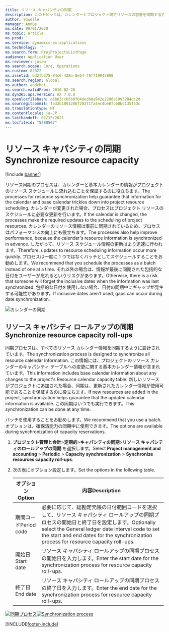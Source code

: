 ```yaml
---
title: リソース キャパシティの同期
description: このトピックは、カレンダーとプロジェクト間でリソースの容量を同期する方法に関する情報を提供します。
author: Yowelle
manager: AnnBe
ms.date: 09/01/2020
ms.topic: article
ms.prod: ''
ms.service: dynamics-ax-applications
ms.technology: ''
ms.search.form: ProjProjectsListPage
audience: Application User
ms.reviewer: josaw
ms.search.scope: Core, Operations
ms.custom: 82022
ms.assetid: bd2fb375-84c6-428a-8e54-f0f719045898
ms.search.region: Global
ms.author: andchoi
ms.search.validFrom: 2016-02-28
ms.dyn365.ops.version: AX 7.0.0
ms.openlocfilehash: e6b63ccb5b0f04dedb8a942e22d6e1993204dc20
ms.sourcegitcommit: fa32b1893286f20271fa4ec4be8fc68bd135f53c
ms.translationtype: HT
ms.contentlocale: ja-JP
ms.lasthandoff: 02/15/2021
ms.locfileid: "5288567"
---
```

# <a name="synchronize-resource-capacity"></a><span data-ttu-id="664e5-103">リソース キャパシティの同期</span><span class="sxs-lookup"><span data-stu-id="664e5-103">Synchronize resource capacity</span></span>

[!include [banner](../includes/banner.md)]

<span data-ttu-id="664e5-104">リソース同期のプロセスは、カレンダーと基本カレンダーの情報がプロジェクトのリソース スケジュールに流れ込むことを保証するのに役立ちます。</span><span class="sxs-lookup"><span data-stu-id="664e5-104">The processes for resource synchronization help guarantee that information for the calendar and base calendar trickles down into project resource scheduling.</span></span> <span data-ttu-id="664e5-105">カレンダーが変更された場合、プロセスはプロジェクト リソースのスケジュールに必要な更新を行います。</span><span class="sxs-lookup"><span data-stu-id="664e5-105">If the calendar is changed, the processes make the required updates to the scheduling of project resources.</span></span> <span data-ttu-id="664e5-106">カレンダーのリソース情報は事前に同期されているため、プロセスはパフォーマンスの向上にも役立ちます。</span><span class="sxs-lookup"><span data-stu-id="664e5-106">The processes also help improve performance, because the calendar's resource information is synchronized in advance.</span></span> <span data-ttu-id="664e5-107">したがって、リソース スケジュール情報の更新はより迅速に行われます。</span><span class="sxs-lookup"><span data-stu-id="664e5-107">Therefore, updates to resource scheduling information occur more quickly.</span></span> <span data-ttu-id="664e5-108">プロセスは一度に 1 つではなくバッチとしてスケジュールすることをお勧めします。</span><span class="sxs-lookup"><span data-stu-id="664e5-108">We recommend that you schedule the processes as a batch instead of one at a time.</span></span> <span data-ttu-id="664e5-109">それ以外の場合は、情報が最後に同期された包括的な日付をユーザーが忘れるというリスクがあります。</span><span class="sxs-lookup"><span data-stu-id="664e5-109">Otherwise, there is a risk that someone will forget the inclusive dates when the information was last synchronized.</span></span> <span data-ttu-id="664e5-110">包括的な日付を使用しない場合、日付の同期中にギャップが発生する可能性があります。</span><span class="sxs-lookup"><span data-stu-id="664e5-110">If inclusive dates aren't used, gaps can occur during date synchronization.</span></span>

![カレンダーの同期](./media/projectresourcing04-1024x471.jpg)

## <a name="synchronize-resource-capacity-roll-ups"></a><span data-ttu-id="664e5-112">リソース キャパシティ ロールアップの同期</span><span class="sxs-lookup"><span data-stu-id="664e5-112">Synchronize resource capacity roll-ups</span></span>

<span data-ttu-id="664e5-113">同期プロセスは、すべてのリソース カレンダー情報を同期するように設計されています。</span><span class="sxs-lookup"><span data-stu-id="664e5-113">The synchronization process is designed to synchronize all resource calendar information.</span></span> <span data-ttu-id="664e5-114">この情報には、プロジェクトのリソース カレンダーのキャパシティ テーブルへの変更に関する基本カレンダー情報が含まれています。</span><span class="sxs-lookup"><span data-stu-id="664e5-114">This information includes base calendar information about any changes to the project's Resource calendar capacity table.</span></span> <span data-ttu-id="664e5-115">新しいリソースがプロジェクトに追加された場合、同期は、更新されたカレンダー情報が使用可能であることを保証するのに役立ちます。</span><span class="sxs-lookup"><span data-stu-id="664e5-115">If new resources are added in the project, synchronization helps guarantee that the updated calendar information is available.</span></span> <span data-ttu-id="664e5-116">この同期はいつでも実行できます。</span><span class="sxs-lookup"><span data-stu-id="664e5-116">This synchronization can be done at any time.</span></span>

<span data-ttu-id="664e5-117">バッチを使用することをお勧めします。</span><span class="sxs-lookup"><span data-stu-id="664e5-117">We recommend that you use a batch.</span></span> <span data-ttu-id="664e5-118">オプションは、確保済能力の同期中に使用できます。</span><span class="sxs-lookup"><span data-stu-id="664e5-118">The options are available during synchronization of capacity reservations.</span></span>

1. <span data-ttu-id="664e5-119">**プロジェクト管理と会計**&gt;**定期的**&gt;**キャパシティの同期**&gt;**リソース キャパシティのロールアップの同期** を選択します。</span><span class="sxs-lookup"><span data-stu-id="664e5-119">Select **Project management and accounting** &gt; **Periodic** &gt; **Capacity synchronization** &gt; **Synchronize resources capacity roll-ups**.</span></span>
2. <span data-ttu-id="664e5-120">次の表にオプション設定します。</span><span class="sxs-lookup"><span data-stu-id="664e5-120">Set the options in the following table.</span></span>

    | <span data-ttu-id="664e5-121">オプション</span><span class="sxs-lookup"><span data-stu-id="664e5-121">Option</span></span>      | <span data-ttu-id="664e5-122">内容</span><span class="sxs-lookup"><span data-stu-id="664e5-122">Description</span></span> |
    |-------------|-------------|
    | <span data-ttu-id="664e5-123">期間コード</span><span class="sxs-lookup"><span data-stu-id="664e5-123">Period code</span></span> | <span data-ttu-id="664e5-124">必要に応じて、総勘定元帳の日付範囲コードを選択して、リソース キャパシティ ロールアップの同期プロセスの開始日と終了日を設定します。</span><span class="sxs-lookup"><span data-stu-id="664e5-124">Optionally select the General ledger date interval code to set the start and end dates for the synchronization process for resource capacity roll-ups.</span></span> |
    | <span data-ttu-id="664e5-125">開始日</span><span class="sxs-lookup"><span data-stu-id="664e5-125">Start date</span></span>  | <span data-ttu-id="664e5-126">リソース キャパシティ ロールアップの同期プロセスの開始日を入力します。</span><span class="sxs-lookup"><span data-stu-id="664e5-126">Enter the start date for the synchronization process for resource capacity roll-ups.</span></span> |
    | <span data-ttu-id="664e5-127">終了日</span><span class="sxs-lookup"><span data-stu-id="664e5-127">End date</span></span>    | <span data-ttu-id="664e5-128">リソース キャパシティ ロールアップの同期プロセスの終了日を入力します。</span><span class="sxs-lookup"><span data-stu-id="664e5-128">Enter the end date for the synchronization process for resource capacity roll-ups.</span></span> |

<span data-ttu-id="664e5-129">[![同期プロセス](./media/projectresourcing09.jpg)](./media/projectresourcing09.jpg)</span><span class="sxs-lookup"><span data-stu-id="664e5-129">[![Synchronization process](./media/projectresourcing09.jpg)](./media/projectresourcing09.jpg)</span></span>


[!INCLUDE[footer-include](../includes/footer-banner.md)]